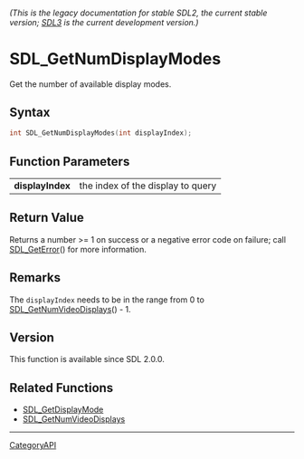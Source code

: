 ###### (This is the legacy documentation for stable SDL2, the current stable version; [SDL3](https://wiki.libsdl.org/SDL3/) is the current development version.)
# SDL_GetNumDisplayModes

Get the number of available display modes.

## Syntax

```c
int SDL_GetNumDisplayModes(int displayIndex);

```

## Function Parameters

|                      |                                   |
| -------------------- | --------------------------------- |
| **displayIndex**     | the index of the display to query |

## Return Value

Returns a number >= 1 on success or a negative error code on failure; call
[SDL_GetError](SDL_GetError)() for more information.

## Remarks

The `displayIndex` needs to be in the range from 0 to
[SDL_GetNumVideoDisplays](SDL_GetNumVideoDisplays)() - 1.

## Version

This function is available since SDL 2.0.0.

## Related Functions

* [SDL_GetDisplayMode](SDL_GetDisplayMode)
* [SDL_GetNumVideoDisplays](SDL_GetNumVideoDisplays)

----
[CategoryAPI](CategoryAPI)

